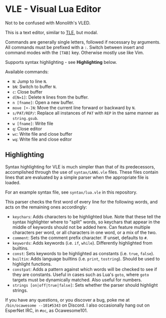 # VLE - Visual Lua Editor

Not to be confused with Monolith's VLED.

This is a text editor, similar to [TLE](https://github.com/ocawesome101/tle), but modal.

Commands are generally single letters, followed if necessary by arguments.  All commands must be prefixed with a `:`.  Switch between insert and command modes with the `[TAB]` key.  Otherwise mostly use like Vim.

Supports syntax highlighting - see **Highlighting** below.

Available commands:

 - `N`: Jump to line `N`.
 - `bN`: Switch to buffer `N`.
 - `c`: Close buffer
 - `d[N=1]`: Delete `N` lines from the buffer.
 - `n [fname]`: Open a new buffer.
 - `move [+-]N`: Move the current line forward or backward by `N`.
 - `s/PAT/REP/`: Replace all instances of `PAT` with `REP` in the same manner as `string.gsub`.
 - `w [fname]`: Write file
 - `q`: Close editor
 - `wc`: Write file and close buffer
 - `wq`: Write file and close editor

## Highlighting

Syntax highlighting for VLE is much simpler than that of its predecessors, accomplished through the use of `syntax/LANG.vle` files. These files contain lines that are evaluated by a simple parser when the appropriate file is loaded.

For an example syntax file, see `syntax/lua.vle` in this repository.

This parser checks the first word of every line for the following words, and acts on the remaining ones accordingly:

 - `keychars`: Adds characters to be highlighted blue.  Note that these tell the syntax highlighter where to "split" words, so keychars that appear in the middle of keywords should not be added here.  Can feature multiple characters per word, or all characters in one word, or a mix of the two.
 - `comment`: Sets the comment prefix character.  If unset, defaults to `#`.
 - `keywords`: Adds keywords (i.e. `if`, `while`).  Differently highlighted from builtins.
 - `const`: Sets keywords to be highlighted as constants (i.e. `true`, `false`).
 - `builtin`: Adds language builtins (i.e. `print`, `tostring`).  Should be used to highlight functions.
 - `constpat`: Adds a pattern against which words will be checked to see if they are constants.  Useful in cases such as Lua's `goto`, where `goto` targets must be dynamically matched.  Also useful for numbers.
 - `strings [on|off|true|false]`: Sets whether the parser should highlight strings.

If you have any questions, or you discover a bug, poke me at `/bin/ocawesome --101#5343` on Discord.  I also occasionally hang out on EsperNet IRC, in `#oc`, as Ocawesome101.
